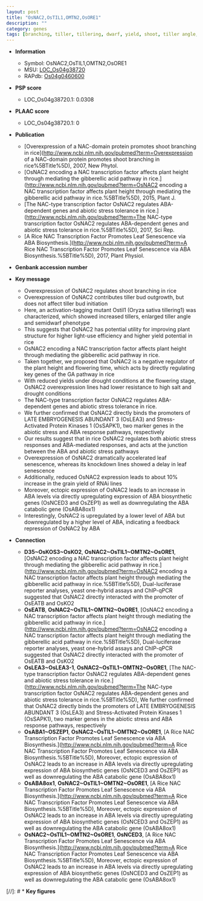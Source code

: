 ```yaml
---
layout: post
title: "OsNAC2,OsTIL1,OMTN2,OsORE1"
description: ""
category: genes
tags: [branching, tiller, tillering, dwarf, yield, shoot, tiller angle, growth, transcription factor, height,  ga , flowering time, GA, resistance, drought, salt, tolerance, abiotic stress,  ABA , stress, biotic stress, ABA, stress tolerance, stress response, protein kinase, leaf, leaf senescence, senescence, grain, grain yield]
---
```


* **Information**  
    + Symbol: OsNAC2,OsTIL1,OMTN2,OsORE1  
    + MSU: [LOC_Os04g38720](http://rice.plantbiology.msu.edu/cgi-bin/ORF_infopage.cgi?orf=LOC_Os04g38720)  
    + RAPdb: [Os04g0460600](http://rapdb.dna.affrc.go.jp/viewer/gbrowse_details/irgsp1?name=Os04g0460600)  

* **PSP score**  
    + LOC_Os04g38720.1: 0.0308 

* **PLAAC score**  
    + LOC_Os04g38720.1: 0 

* **Publication**  
    + [Overexpression of a NAC-domain protein promotes shoot branching in rice](http://www.ncbi.nlm.nih.gov/pubmed?term=Overexpression of a NAC-domain protein promotes shoot branching in rice%5BTitle%5D), 2007, New Phytol.
    + [OsNAC2 encoding a NAC transcription factor affects plant height through mediating the gibberellic acid pathway in rice.](http://www.ncbi.nlm.nih.gov/pubmed?term=OsNAC2 encoding a NAC transcription factor affects plant height through mediating the gibberellic acid pathway in rice.%5BTitle%5D), 2015, Plant J.
    + [The NAC-type transcription factor OsNAC2 regulates ABA-dependent genes and abiotic stress tolerance in rice.](http://www.ncbi.nlm.nih.gov/pubmed?term=The NAC-type transcription factor OsNAC2 regulates ABA-dependent genes and abiotic stress tolerance in rice.%5BTitle%5D), 2017, Sci Rep.
    + [A Rice NAC Transcription Factor Promotes Leaf Senescence via ABA Biosynthesis.](http://www.ncbi.nlm.nih.gov/pubmed?term=A Rice NAC Transcription Factor Promotes Leaf Senescence via ABA Biosynthesis.%5BTitle%5D), 2017, Plant Physiol.

* **Genbank accession number**  

* **Key message**  
    + Overexpression of OsNAC2 regulates shoot branching in rice
    + Overexpression of OsNAC2 contributes tiller bud outgrowth, but does not affect tiller bud initiation
    + Here, an activation-tagging mutant Ostil1 (Oryza sativa tillering1) was characterized, which showed increased tillers, enlarged tiller angle and semidwarf phenotype
    + This suggests that OsNAC2 has potential utility for improving plant structure for higher light-use efficiency and higher yield potential in rice
    + OsNAC2 encoding a NAC transcription factor affects plant height through mediating the gibberellic acid pathway in rice.
    + Taken together, we proposed that OsNAC2 is a negative regulator of the plant height and flowering time, which acts by directly regulating key genes of the GA pathway in rice
    + With reduced yields under drought conditions at the flowering stage, OsNAC2 overexpression lines had lower resistance to high salt and drought conditions
    + The NAC-type transcription factor OsNAC2 regulates ABA-dependent genes and abiotic stress tolerance in rice.
    + We further confirmed that OsNAC2 directly binds the promoters of LATE EMBRYOGENESIS ABUNDANT 3 (OsLEA3) and Stress-Activated Protein Kinases 1 (OsSAPK1), two marker genes in the abiotic stress and ABA response pathways, respectively
    + Our results suggest that in rice OsNAC2 regulates both abiotic stress responses and ABA-mediated responses, and acts at the junction between the ABA and abiotic stress pathways
    + Overexpression of OsNAC2 dramatically accelerated leaf senescence, whereas its knockdown lines showed a delay in leaf senescence
    + Additionally, reduced OsNAC2 expression leads to about 10% increase in the grain yield of RNAi lines
    + Moreover, ectopic expression of OsNAC2 leads to an increase in ABA levels via directly upregulating expression of ABA biosynthetic genes (OsNCED3 and OsZEP1) as well as downregulating the ABA catabolic gene (OsABA8ox1)
    + Interestingly, OsNAC2 is upregulated by a lower level of ABA but downregulated by a higher level of ABA, indicating a feedback repression of OsNAC2 by ABA

* **Connection**  
    + __D35~OsKOS3~OsKO2__, __OsNAC2~OsTIL1~OMTN2~OsORE1__, [OsNAC2 encoding a NAC transcription factor affects plant height through mediating the gibberellic acid pathway in rice.](http://www.ncbi.nlm.nih.gov/pubmed?term=OsNAC2 encoding a NAC transcription factor affects plant height through mediating the gibberellic acid pathway in rice.%5BTitle%5D), Dual-luciferase reporter analyses, yeast one-hybrid assays and ChIP-qPCR suggested that OsNAC2 directly interacted with the promoter of OsEATB and OsKO2
    + __OsEATB__, __OsNAC2~OsTIL1~OMTN2~OsORE1__, [OsNAC2 encoding a NAC transcription factor affects plant height through mediating the gibberellic acid pathway in rice.](http://www.ncbi.nlm.nih.gov/pubmed?term=OsNAC2 encoding a NAC transcription factor affects plant height through mediating the gibberellic acid pathway in rice.%5BTitle%5D), Dual-luciferase reporter analyses, yeast one-hybrid assays and ChIP-qPCR suggested that OsNAC2 directly interacted with the promoter of OsEATB and OsKO2
    + __OsLEA3~OsLEA3-1__, __OsNAC2~OsTIL1~OMTN2~OsORE1__, [The NAC-type transcription factor OsNAC2 regulates ABA-dependent genes and abiotic stress tolerance in rice.](http://www.ncbi.nlm.nih.gov/pubmed?term=The NAC-type transcription factor OsNAC2 regulates ABA-dependent genes and abiotic stress tolerance in rice.%5BTitle%5D), We further confirmed that OsNAC2 directly binds the promoters of LATE EMBRYOGENESIS ABUNDANT 3 (OsLEA3) and Stress-Activated Protein Kinases 1 (OsSAPK1), two marker genes in the abiotic stress and ABA response pathways, respectively
    + __OsABA1~OSZEP1__, __OsNAC2~OsTIL1~OMTN2~OsORE1__, [A Rice NAC Transcription Factor Promotes Leaf Senescence via ABA Biosynthesis.](http://www.ncbi.nlm.nih.gov/pubmed?term=A Rice NAC Transcription Factor Promotes Leaf Senescence via ABA Biosynthesis.%5BTitle%5D),  Moreover, ectopic expression of OsNAC2 leads to an increase in ABA levels via directly upregulating expression of ABA biosynthetic genes (OsNCED3 and OsZEP1) as well as downregulating the ABA catabolic gene (OsABA8ox1)
    + __OsABA8ox1__, __OsNAC2~OsTIL1~OMTN2~OsORE1__, [A Rice NAC Transcription Factor Promotes Leaf Senescence via ABA Biosynthesis.](http://www.ncbi.nlm.nih.gov/pubmed?term=A Rice NAC Transcription Factor Promotes Leaf Senescence via ABA Biosynthesis.%5BTitle%5D),  Moreover, ectopic expression of OsNAC2 leads to an increase in ABA levels via directly upregulating expression of ABA biosynthetic genes (OsNCED3 and OsZEP1) as well as downregulating the ABA catabolic gene (OsABA8ox1)
    + __OsNAC2~OsTIL1~OMTN2~OsORE1__, __OsNCED3__, [A Rice NAC Transcription Factor Promotes Leaf Senescence via ABA Biosynthesis.](http://www.ncbi.nlm.nih.gov/pubmed?term=A Rice NAC Transcription Factor Promotes Leaf Senescence via ABA Biosynthesis.%5BTitle%5D),  Moreover, ectopic expression of OsNAC2 leads to an increase in ABA levels via directly upregulating expression of ABA biosynthetic genes (OsNCED3 and OsZEP1) as well as downregulating the ABA catabolic gene (OsABA8ox1)

[//]: # * **Key figures**  


